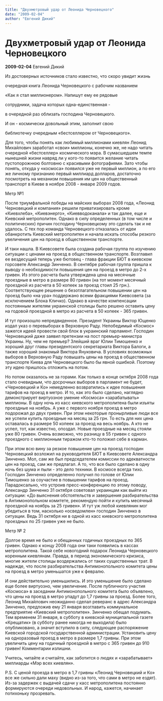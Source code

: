 ```yaml
---
title: "Двухметровый удар от Леонида Черновецкого"
date: "2009-02-04"
author: "Евгений Дикий"
---
```


# Двухметровый удар от Леонида Черновецкого

**2009-02-04** Евгений Дикий

Из достоверных источников стало известно, что скоро увидит жизнь

очередная книга Леонида Черновецкого с рабочим названием

«Как я стал миллионером». Напишут ему ее рядовые

сотрудники, задача которых одна-единственная - 

в очередной раз облизать господина Черновецкого.

И он - космически довольный этим, заполнит свою

библиотечку очередным «бестселлером от Черновецкого».

Для того, чтобы понять как любимый миллионами киевлян Леонид Михайлович заработал «свои» миллионы, конечно же, не надо читать очередной «бестселлер» космического мэра. В сумасшедшем темпе нынешней жизни навряд ли у кого-то появится желание читать пустопорожнюю болтовню с красивыми фотографиями. Зато чтобы понять, откуда у «космоса» появился уже не первый миллион, а по его же личному признанию первый миллиард долларов, достаточно посмотреть на механизм повышения им цен на общественный транспорт в Киеве в ноябре 2008 - январе 2009 годов.

Метр №1

После триумфальной победы на майских выборах 2008 года, «Леонид Черновецкий и компания» решили приватизировать кроме «Киевхлеба», «Киевэнерго», «Киевводоканала» и так далее, еще и Киевский метрополитен. Однако в силу определенных (в том числе и политических) причин господину Черновецкому это сделать так и не удалось. С тех пор команда Черновецкого отказалась от идеи обанкротить Киевский метрополитен и начала искать способы резкого увеличения цен на проезд в общественном транспорте.

И таки нашла. В Киевсовете была создана рабочая группа по изучению ситуации с ценами на проезд в общественном транспорте. Возглавил ее вездесущий теперь уже бютовец - глава фракции БЮТ в киевском горсовете Александр Зинченко. В сентябре рабочая группа пришла к выводу о необходимости повышения цен на проезд в метро до 2-х гривен. Из этого расчета была утверждена цена на месячные проездные в метро в размере 80 гривен (на тот момент месячный проездной из расчета в 50 копеек за проезд стоил 25 грн.). Соответствующее решение о безотлагательном повышении цен на проезд было «на ура» поддержано всеми фракциями Киевсовета (за исключением Блока Кличко). Однако в качестве компенсации постоянным жителям украинской столицы было решено оставить цену на годовой проездной в метро из расчета в 50 копеек - 365 гривен.

И тут произошло непредвиденное. Президент Украины Виктор Ющенко издал указ о перевыборах в Верховную Раду. Непобедимый «Космос» зажегся идеей провести свой блок в украинский парламент. Господин Черновецкий даже заявил претензии на пост премьер-министра Украины. Ну, чем не премьер? Злейший враг Юлии Тимошенко и хороший друг главы президентского секретариата Виктора Балоги, а также хороший знакомый Виктора Януковича. В условиях возможных выборов в Верховную Раду повышать цены на проезд в общественном транспорте Киева для Черновецкого было бы явной ошибкой. Поэтому эту идею пришлось отложить на потом.

Но потом оказалось не за горами. Как только в конце октября 2008 года стало очевидным, что досрочных выборов в парламент не будет, «Черновецкий и Ко» немедленно возвратились к идее повышения тарифов на проезд в метро. И то, как это было сделано, наглядно демонстрирует виртуозное умение «Космоса» «зарабатывать» миллионы. В одну ночь из касс киевского метрополитена были изъяты проездные на ноябрь. А уже с первого ноября проезд в метро подорожал до двух гривен. При этом некоторые пронырливые люди все же успели купить проездные на месяц за 25 грн. То есть для них цена оставалась в размере 50 копеек за проезд на весь ноябрь. А кто не успел, тот, как известно, опоздал. Новые проездные на месяц стояли уже 80 гривен. Очень возможно, что разницу в 55 гривен с одного проездного с миллионным тиражом кто-то положил себе в карман.

При этом всю вину за резкое повышение цен на проезд господин Черновецкий возложил на руководителя БЮТ в Киевсовете Александра Зинченко. Мол, сам же был председателем комиссии по адекватности цен на проезд, сам же предлагал. А то, что все было сделано в одну ночь без шума и пыли - это дело техники. В космосе всегда тихо. Господин Зинченко определенно получил по голове от Юлии Тимошенко за соучастие в повышении тарифов на проезд. Парадоксально, что устроив пресс-конференцию по этому поводу, Александр Зинченко 31 октября советовал украинцам как выйти из ситуации: «До выяснения обстоятельств и завершения разбирательства в Антимонопольном комитете, рекомендую пойти и купить месячный проездной на ноябрь за 25 гривен». И тут уж любой киевлянин мог убедиться в том, насколько «осведомлен» господин Зинченко в ситуации. Ведь 31 октября ни в одной из касс киевского метрополитена проездных по 25 гривен уже не было.

Метр № 2

Долгое время не было и обещанных годичных проездных по 365 гривен. Однако к концу 2008 года они таки появились в кассах метрополитена. Такой себе новогодний подарок Леонида Черновецкого коренным киевлянам. Правда, в период экономического кризиса, многие жители столицы воздержались от таких существенных трат. В надежде, что после разбирательства Антимонопольного комитета цены на проезд в метро уменьшатся уже к февралю.

И они действительно уменьшились. И это уменьшение было сделано еще более виртуозно, чем увеличение. После публичного участия «Космоса» в заседании Антимонопольного комитета было объявлено, что цены на проезд в метро упадут до 1,7 гривны за проезд. Более того, Леонид Михайлович неожиданно сделал реверанс в адрес Александра Зинченко, предложив ему 21 января возглавить коммунальное предприятие «Киевский метрополитен». Зинченко обещал подумать. Тем временем 31 января, в субботу в киевской муниципальной газете «Крещатик» (в субботу ранее никогда не выходила) было опубликовано, а значит вступило в силу, следующее распоряжение Киевской городской государственной администрации. Установить цену на одноразовый проезд в метро в размере 1,7 гривны. При этом увеличить цену на годичный проездной в метро с 365 гривен до 910 гривен! Комментарии излишни.

Учитесь, читайте и считайте, как заботится о людях и «зарабатывает» миллиарды «Мэр всех киевлян».

P.S. С ценой проезда в метро в 1,7 гривны «Леонид Черновецкий и Ко» все же сильно дали маху (видно из-за того, что сами в метро не ездят). Из-за задержек с выдачей сдачи у касс метрополитена постоянно формируются очереди недовольных. И народ, кажется, начинает потихоньку прозревать.